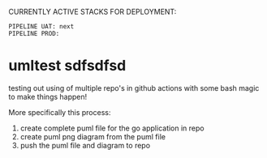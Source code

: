 CURRENTLY ACTIVE STACKS FOR DEPLOYMENT:
```
PIPELINE UAT: next
PIPELINE PROD: 
```

# umltest sdfsdfsd

testing out using of multiple repo's in github actions with some bash magic to make things happen!

More specifically this process:

1) create complete puml file for the go application in repo
2) create puml png diagram from the puml file
3) push the puml file and diagram to repo
